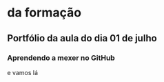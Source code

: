 #  da formação

## Portfólio da aula do dia 01 de julho

### Aprendendo a mexer no GitHub

e vamos lá
